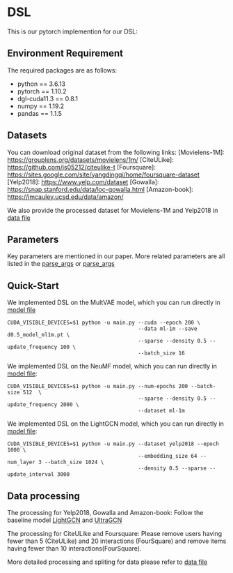 # DSL
This is our pytorch implemention for our DSL:

## Environment Requirement

The required packages are as follows:
+ python == 3.6.13
+ pytorch == 1.10.2
+ dgl-cuda11.3 == 0.8.1
+ numpy == 1.19.2
+ pandas == 1.1.5

## Datasets

You can download original dataset from the following links:
[Movielens-1M]: https://grouplens.org/datasets/movielens/1m/
[CiteULike]: https://github.com/js05212/citeulike-t
[Foursquare]: https://sites.google.com/site/yangdingqi/home/foursquare-dataset
[Yelp2018]: https://www.yelp.com/dataset
[Gowalla]: https://snap.stanford.edu/data/loc-gowalla.html
[Amazon-book]: https://jmcauley.ucsd.edu/data/amazon/

We also provide the processed dataset for Movielens-1M and Yelp2018 in [data file](./data)

## Parameters
Key parameters are mentioned in our paper. More related parameters are all listed in the [parse_args](main.py) or [parse_args](config.py)

## Quick-Start

We implemented DSL on the MultVAE model, which you can run directly in [model file](./MultVAE)

  ```
  CUDA_VISIBLE_DEVICES=$1 python -u main.py --cuda --epoch 200 \
                                            --data ml-1m --save d0.5_model_ml1m.pt \
                                            --sparse --density 0.5 --update_frequency 100 \
                                            --batch_size 16
  ```

We implemented DSL on the NeuMF model, which you can run directly in [model file](./NeuMF):

  ```
  CUDA_VISIBLE_DEVICES=$1 python -u main.py --num-epochs 200 --batch-size 512  \
                                            --sparse --density 0.5 --update_frequency 2000 \
                                            --dataset ml-1m
  ```

We implemented DSL on the LightGCN model, which you can run directly in [model file](./LightGCN):

  ```
  CUDA_VISIBLE_DEVICES=$1 python -u main.py --dataset yelp2018 --epoch 1000 \
                                            --embedding_size 64 --num_layer 3 --batch_size 1024 \
                                            --density 0.5 --sparse --update_interval 3000
  ```

## Data processing

The processing for Yelp2018, Gowalla and Amazon-book: 
Follow the baseline model [LightGCN](https://arxiv.org/pdf/2002.02126.pdf) and [UltraGCN](https://arxiv.org/pdf/2110.15114.pdf)

The processing for CiteULike and Foursquare:
Please remove users having fewer than 5 (CiteULike) and 20 interactions (FourSquare) and remove items having fewer than 10 interactions(FourSquare).

More detailed processing and spliting for data please refer to [data file](./data/process.py)